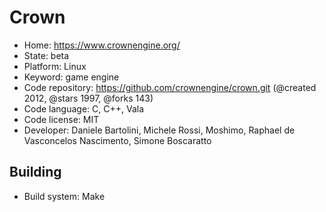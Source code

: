 # Crown

- Home: https://www.crownengine.org/
- State: beta
- Platform: Linux
- Keyword: game engine
- Code repository: https://github.com/crownengine/crown.git (@created 2012, @stars 1997, @forks 143)
- Code language: C, C++, Vala
- Code license: MIT
- Developer: Daniele Bartolini, Michele Rossi, Moshimo, Raphael de Vasconcelos Nascimento, Simone Boscaratto

## Building

- Build system: Make
